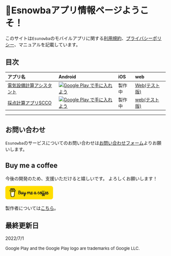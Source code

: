 # 🐤Esnowbaアプリ情報ページようこそ！

このサイトは`Esunowba`のモバイルアプリに関する[利用規約](./common/terms.md)、[プライバシーポリシー](./common/privacypolicy.md)、マニュアルを記載しています。


## 目次

|アプリ名|Android|iOS|web|
|:--|:--|:--|:--|
|[電気設備計算アシスタント](elec_calculator/home.md)|<a href='https://play.google.com/store/apps/details?id=com.github.snova301.elec_calculator&pcampaignid=pcampaignidMKT-Other-global-all-co-prtnr-py-PartBadge-Mar2515-1'><img alt='Google Play で手に入れよう' src='https://play.google.com/intl/ja/badges/static/images/badges/ja_badge_web_generic.png' width='150'/></a>|製作中|[Web(テスト版)](https://ewacdj-3936b.web.app/)|
|[採点計算アプリSCCO](score_counter/home.md)|<a href='https://play.google.com/store/apps/details?id=com.github.snova301.score_counter&pcampaignid=pcampaignidMKT-Other-global-all-co-prtnr-py-PartBadge-Mar2515-1'><img alt='Google Play で手に入れよう' src='https://play.google.com/intl/ja/badges/static/images/badges/ja_badge_web_generic.png' width=150/></a>|製作中|[web(テスト版)](https://scco-2df5d.web.app/#/)|

---


## お問い合わせ

`Esunowba`のサービスについてのお問い合わせは[お問い合わせフォーム](https://forms.gle/6G7RaQP7uG7ufKSP8)よりお願いします。


## Buy me a coffee

今後の開発のため、支援いただけると嬉しいです。
よろしくお願いします！

<a href='https://www.buymeacoffee.com/snova301'><img alt='Buy me a coffee' src='./bmc-button.png' width='150'/></a>

製作者については[こちら](https://snova301.github.io/Portfolio/)。

## 最終更新日
2022/7/1


<font size="2">Google Play and the Google Play logo are trademarks of Google LLC.</font>
